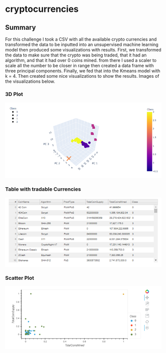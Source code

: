# cryptocurrencies

## Summary

For this challenge I took a CSV with all the available crypto currencies and transformed the data to be inputted into an unsupervised machine learning model then produced some visualizations with results. First, we transformed the data to make sure that the crypto was being traded, that it had an algorithm, and that it had over 0 coins mined. from there I used a scaler to scale all the number to be closer in range then created a data frame with three principal components. Finally, we fed that into the Kmeans model with k = 4. Then created some nice visualizations to show the results. Images of the visualizations below.

### 3D Plot
![3d_Plot](https://github.com/Tyfox1206/cryptocurrencies/blob/main/images/3d_plot.PNG)

### Table with tradable Currencies
![table](https://github.com/Tyfox1206/cryptocurrencies/blob/main/images/table.PNG)

### Scatter Plot
![Scatter](https://github.com/Tyfox1206/cryptocurrencies/blob/main/images/scatter_plot.PNG)
